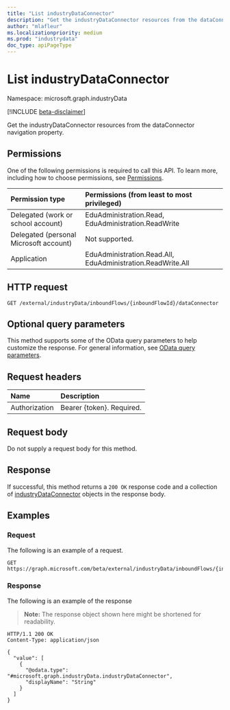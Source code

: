 ```yaml
---
title: "List industryDataConnector"
description: "Get the industryDataConnector resources from the dataConnector navigation property."
author: "mlafleur"
ms.localizationpriority: medium
ms.prod: "industrydata"
doc_type: apiPageType
---
```


# List industryDataConnector

Namespace: microsoft.graph.industryData

[!INCLUDE [beta-disclaimer](../../includes/beta-disclaimer.md)]

Get the industryDataConnector resources from the dataConnector navigation property.

## Permissions

One of the following permissions is required to call this API. To learn more, including how to choose permissions, see [Permissions](/graph/permissions-reference).

| Permission type                        | Permissions (from least to most privileged)                 |
| :------------------------------------- | :---------------------------------------------------------- |
| Delegated (work or school account)     | EduAdministration.Read, EduAdministration.ReadWrite         |
| Delegated (personal Microsoft account) | Not supported.                                              |
| Application                            | EduAdministration.Read.All, EduAdministration.ReadWrite.All |

## HTTP request

<!-- {
  "blockType": "ignored"
}
-->

```http
GET /external/industryData/inboundFlows/{inboundFlowId}/dataConnector
```

## Optional query parameters

This method supports some of the OData query parameters to help customize the response. For general information, see [OData query parameters](/graph/query-parameters).

## Request headers

| Name          | Description               |
| :------------ | :------------------------ |
| Authorization | Bearer {token}. Required. |

## Request body

Do not supply a request body for this method.

## Response

If successful, this method returns a `200 OK` response code and a collection of [industryDataConnector](../resources/industrydataconnector.md) objects in the response body.

## Examples

### Request

The following is an example of a request.

<!-- {
  "blockType": "request",
  "name": "list_industrydataconnector"
}
-->

```http
GET https://graph.microsoft.com/beta/external/industryData/inboundFlows/{inboundFlowId}/dataConnector
```

### Response

The following is an example of the response

> **Note:** The response object shown here might be shortened for readability.

<!-- {
  "blockType": "response",
  "truncated": true,
  "@odata.type": "Collection(microsoft.graph.industryData.industryDataConnector)"
}
-->

```http
HTTP/1.1 200 OK
Content-Type: application/json

{
  "value": [
    {
      "@odata.type": "#microsoft.graph.industryData.industryDataConnector",
      "displayName": "String"
    }
  ]
}
```
